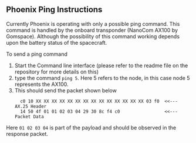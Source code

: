 
## **Phoenix Ping Instructions**

Currently Phoenix is operating with only a possible ping command. This command is handled by the onboard transponder (NanoCom AX100 by Gomspace). Although the possibility of this command working depends upon the battery status of the spacecraft.

To send a ping command
1. Start the Command line interface (please refer to the readme file on the repository for more details on this)
2. type the command `ping 5`. Here 5 refers to the node, in this case node 5 represents the AX100. 
3. This should send the packet shown below
   ```
     c0 10 XX XX XX XX XX XX XX XX XX XX XX XX XX XX 03 f0  <<--- AX.25 Header
     14 50 4f 01 01 02 03 04 29 30 8c f4 c0                 <<--- Packet Data 
Here `01 02 03 04` is part of the payload and should be observed in the response packet. 

